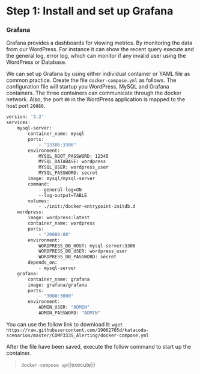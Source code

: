 # Step 1: Install and set up Grafana

### Grafana
Grafana provides a dashboards for viewing metrics. By monitoring the data from our WordPress. For instance it can show the recent query execute and the general log, error log, which can monitor if any invalid user using the WordPress or Database.

We can set up Grafana by using either individual container or YAML file as common practice. Create the file `docker-compose.yml` as follows. The configuration file will startup you WordPress, MySQL and Grafana containers. The three containers can communicate through the docker network. Also, the port `80` in the WordPress application is mapped to the host port `20080`. 

```sh
version: '3.2'
services:
    mysql-server:
        container_name: mysql
        ports:
            - "13306:3306"
        environment:
            MYSQL_ROOT_PASSWORD: 12345
            MYSQL_DATABASE: wordpress
            MYSQL_USER: wordpress_user
            MYSQL_PASSWORD: secret
        image: mysql/mysql-server
        command: 
            --general-log=ON
            --log-output=TABLE
        volumes:
            - ./init:/docker-entrypoint-initdb.d
    wordpress:
        image: wordpress:latest
        container_name: wordpress
        ports:
            - "20080:80"
        environment:
            WORDPRESS_DB_HOST: mysql-server:3306
            WORDPRESS_DB_USER: wordpress_user
            WORDPRESS_DB_PASSWORD: secret
        depends_on:
            - mysql-server 
    grafana:
        container_name: grafana
        image: grafana/grafana
        ports:
            - "3000:3000"
        environment:
            ADMIN_USER: "ADMIN"
            ADMIN_PASSWORD: "ADMIN"
```

You can use the follow link to download it:
`wget https://raw.githubusercontent.com/19062705d/katacoda-scenarios/master/COMP3335_Alerting/docker-compose.yml`

After the file have been saved, execute the follow command to start up the container.

> `docker-compose up`{{execute}}










